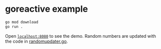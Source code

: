 # goreactive example

```bash
go mod download
go run .
```

Open [`localhost:8080`](http://localhost:8080) to see the demo. Random numbers are updated with the code in [randomupdater.go](./randomupdater.go).

